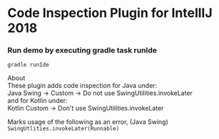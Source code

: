 <h1>Code Inspection Plugin for IntellIJ 2018</h1>


<h3>Run demo by executing gradle task runIde</h3> 
<code>gradle runIde</code>

About <br>
These plugin adds code inspection for Java under: <br>Java Swing -> Custom -> Do not use SwingUtilities.invokeLater
<br>
and for Kotlin under:<br> Kotlin Custom -> Don't use SwingUtilities.invokeLater <br>

Marks usage of the following as an error, (Java Swing) <br>
<code>SwingUtlities.invokeLater(Runnable) </code>
